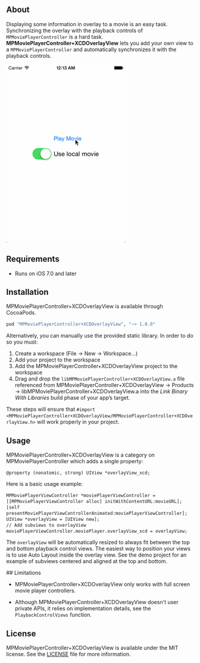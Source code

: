 ## About

Displaying some information in overlay to a movie is an easy task. Synchronizing the overlay with the playback controls of `MPMoviePlayerController` is a hard task. **MPMoviePlayerController+XCDOverlayView** lets you add your own view to a `MPMoviePlayerController` and automatically synchronizes it with the playback controls.

![Animated Screenshot](Screenshots/MPMoviePlayerController-XCDOverlayView.gif)

## Requirements

- Runs on iOS 7.0 and later

## Installation

MPMoviePlayerController+XCDOverlayView is available through CocoaPods.

```ruby
pod "MPMoviePlayerController+XCDOverlayView", "~> 1.0.0"
```

Alternatively, you can manually use the provided static library. In order to do so you must:

1. Create a workspace (File → New → Workspace…)
2. Add your project to the workspace
3. Add the MPMoviePlayerController+XCDOverlayView project to the workspace
4. Drag and drop the `libMPMoviePlayerController+XCDOverlayView.a` file referenced from MPMoviePlayerController+XCDOverlayView → Products → libMPMoviePlayerController+XCDOverlayView.a into the *Link Binary With Libraries* build phase of your app’s target.

These steps will ensure that `#import <MPMoviePlayerController+XCDOverlayView/MPMoviePlayerController+XCDOverlayView.h>` will work properly in your project.

## Usage

MPMoviePlayerController+XCDOverlayView is a category on MPMoviePlayerController which adds a single property:

```objc
@property (nonatomic, strong) UIView *overlayView_xcd;
```

Here is a basic usage example:

```objc
MPMoviePlayerViewController *moviePlayerViewController = [[MPMoviePlayerViewController alloc] initWithContentURL:movieURL];
[self presentMoviePlayerViewControllerAnimated:moviePlayerViewController];
UIView *overlayView = [UIView new];
// Add subviews to overlayView
moviePlayerViewController.moviePlayer.overlayView_xcd = overlayView;
```

The `overlayView` will be automatically resized to always fit between the top and bottom playback control views. The easiest way to position your views is to use Auto Layout inside the overlay view. See the demo project for an example of subviews centered and aligned at the top and bottom.

## Limitations

* MPMoviePlayerController+XCDOverlayView only works with full screen movie player controllers.

* Although MPMoviePlayerController+XCDOverlayView doesn't user private APIs, it relies on implementation details, see the `PlaybackControlViews` function.

## License

MPMoviePlayerController+XCDOverlayView is available under the MIT license. See the [LICENSE](LICENSE) file for more information.
